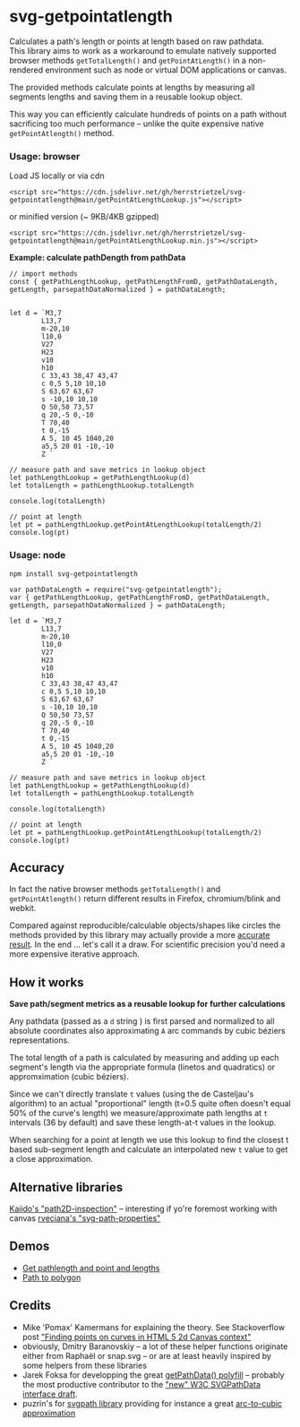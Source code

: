 # svg-getpointatlength
Calculates a path's length or points at length based on raw pathdata.  
This library aims to work as a workaround to emulate natively supported browser methods `getTotalLength()` and `getPointAtLength()` in a non-rendered environment such as node or virtual DOM applications or canvas.  

The provided methods calculate points at lengths by measuring all segments lengths and saving them in a reusable lookup object.    

This way you can efficiently calculate hundreds of points on a path without sacrificing too much performance – unlike the quite expensive native `getPointAtlength()` method.


### Usage: browser

Load JS locally or via cdn
```
<script src="https://cdn.jsdelivr.net/gh/herrstrietzel/svg-getpointatlength@main/getPointAtLengthLookup.js"></script>
```

or minified version (~ 9KB/4KB gzipped) 
```
<script src="https://cdn.jsdelivr.net/gh/herrstrietzel/svg-getpointatlength@main/getPointAtLengthLookup.min.js"></script>
```

**Example: calculate pathDength from pathData**  

```
// import methods
const { getPathLengthLookup, getPathLengthFromD, getPathDataLength, getLength, parsepathDataNormalized } = pathDataLength;


let d = `M3,7 
        L13,7 
        m-20,10 
        l10,0 
        V27 
        H23 
        v10 
        h10
        C 33,43 38,47 43,47 
        c 0,5 5,10 10,10
        S 63,67 63,67       
        s -10,10 10,10
        Q 50,50 73,57
        q 20,-5 0,-10
        T 70,40
        t 0,-15
        A 5, 10 45 1040,20  
        a5,5 20 01 -10,-10
        Z `

// measure path and save metrics in lookup object
let pathLengthLookup = getPathLengthLookup(d)
let totalLength = pathLengthLookup.totalLength

console.log(totalLength)

// point at length
let pt = pathLengthLookup.getPointAtLengthLookup(totalLength/2)
console.log(pt)
```


### Usage: node  

```
npm install svg-getpointatlength
```

```
var pathDataLength = require("svg-getpointatlength");
var { getPathLengthLookup, getPathLengthFromD, getPathDataLength, getLength, parsepathDataNormalized } = pathDataLength;

let d = `M3,7 
        L13,7 
        m-20,10 
        l10,0 
        V27 
        H23 
        v10 
        h10
        C 33,43 38,47 43,47 
        c 0,5 5,10 10,10
        S 63,67 63,67       
        s -10,10 10,10
        Q 50,50 73,57
        q 20,-5 0,-10
        T 70,40
        t 0,-15
        A 5, 10 45 1040,20  
        a5,5 20 01 -10,-10
        Z `

// measure path and save metrics in lookup object
let pathLengthLookup = getPathLengthLookup(d)
let totalLength = pathLengthLookup.totalLength

console.log(totalLength)

// point at length
let pt = pathLengthLookup.getPointAtLengthLookup(totalLength/2)
console.log(pt)
```

## Accuracy
In fact the native browser methods `getTotalLength()` and `getPointAtlength()` return different results in Firefox, chromium/blink and webkit.   

Compared against reproducible/calculable objects/shapes like circles the methods provided by this library may actually provide a more [accurate result](https://stackoverflow.com/questions/30277646/svg-convert-arcs-to-cubic-bezier/77538979#77538979). In the end ... let's call it a draw. For scientific precision you'd need a more expensive iterative approach.  


## How it works
**Save path/segment metrics as a reusable lookup for further calculations**  

Any pathdata (passed as a `d` string ) is first parsed and normalized to all absolute coordinates also approximating `A` arc commands by cubic béziers representations.  

The total length of a path is calculated by measuring and adding up each segment's length via the appropriate formula (linetos and quadratics) or appromximation (cubic béziers).  

Since we can't directly translate `t` values (using the de Casteljau's algorithm) to an actual "proportional" length  (t=0.5 quite often doesn't equal 50% of the curve's length) we measure/approximate path lengths at `t` intervals (36 by default) and save these length-at-t values in the lookup.  

When searching for a point at length we use this lookup to find the closest t based sub-segment length and calculate an interpolated new `t` value to get a close approximation.


## Alternative libraries
[Kaiido's "path2D-inspection"](https://github.com/Kaiido/path2D-inspection) – interesting if yo're foremost working with canvas
[rveciana's "svg-path-properties"](https://github.com/rveciana/svg-path-properties) 


## Demos
* <a href="https://codepen.io/herrstrietzel/pen/KKEzdPd">Get pathlength and point and lengths</a>
* <a href="https://codepen.io/herrstrietzel/pen/XWGddRm">Path to polygon</a>

## Credits
* Mike 'Pomax' Kamermans for explaining the theory. See Stackoverflow post ["Finding points on curves in HTML 5 2d Canvas context"](https://stackoverflow.com/questions/3570309/finding-points-on-curves-in-html-5-2d-canvas-context/#76773275)  
* obviously, Dmitry Baranovskiy – a lot of these helper functions originate either from Raphaël or snap.svg – or are at least heavily inspired by some helpers from these libraries
* Jarek Foksa for developping the great [getPathData() polyfill](https://github.com/jarek-foksa/path-data-polyfill) – probably the most productive contributor to the ["new" W3C SVGPathData interface draft](https://svgwg.org/specs/paths/#InterfaceSVGPathData).
* puzrin's for [svgpath library](https://github.com/fontello/svgpath) providing for instance a great [arc-to-cubic approximation](https://github.com/fontello/svgpath/blob/master/lib/a2c.js) 